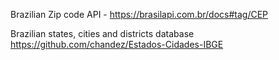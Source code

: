 Brazilian Zip code API - https://brasilapi.com.br/docs#tag/CEP

Brazilian states, cities and districts database https://github.com/chandez/Estados-Cidades-IBGE